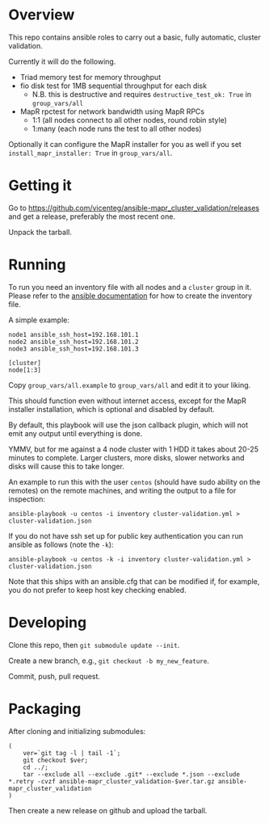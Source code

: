 # Overview

This repo contains ansible roles to carry out a basic, fully automatic, cluster validation.

Currently it will do the following.

* Triad memory test for memory throughput
* fio disk test for 1MB sequential throughput for each disk
	* N.B. this is destructive and requires `destructive_test_ok: True` in `group_vars/all`
* MapR rpctest for network bandwidth using MapR RPCs
	* 1:1 (all nodes connect to all other nodes, round robin style)
	* 1:many (each node runs the test to all other nodes)

Optionally it can configure the MapR installer for you as well if you set
`install_mapr_installer: True` in `group_vars/all`.

# Getting it

Go to https://github.com/vicenteg/ansible-mapr_cluster_validation/releases and get a release, preferably the most recent one.

Unpack the tarball.

# Running

To run you need an inventory file with all nodes and a `cluster` group in it. Please refer to the [ansible documentation](http://docs.ansible.com/ansible/intro_inventory.html#hosts-and-groups) for how to create the inventory file.

A simple example:

```
node1 ansible_ssh_host=192.168.101.1
node2 ansible_ssh_host=192.168.101.2
node3 ansible_ssh_host=192.168.101.3

[cluster]
node[1:3]

```

Copy `group_vars/all.example` to `group_vars/all` and edit it to your liking.

This should function even without internet access, except for the MapR installer installation, which is optional and disabled by default.

By default, this playbook will use the json callback plugin, which will not emit any output until everything is done.

YMMV, but for me against a 4 node cluster with 1 HDD it takes about 20-25 minutes to complete. Larger clusters, more
disks, slower networks and disks will cause this to take longer.

An example to run this with the user `centos` (should have sudo ability on the remotes) on the remote machines, and
writing the output to a file for inspection:

```
ansible-playbook -u centos -i inventory cluster-validation.yml > cluster-validation.json
```

If you do not have ssh set up for public key authentication you can run ansible as follows (note the `-k`):

```
ansible-playbook -u centos -k -i inventory cluster-validation.yml > cluster-validation.json
```

Note that this ships with an ansible.cfg that can be modified if, for example, you do not prefer to keep host key
checking enabled.

# Developing

Clone this repo, then `git submodule update --init`.

Create a new branch, e.g., `git checkout -b my_new_feature`.

Commit, push, pull request.

# Packaging

After cloning and initializing submodules:

```
(
	ver=`git tag -l | tail -1`;
	git checkout $ver;
	cd ../;
	tar --exclude all --exclude .git* --exclude *.json --exclude *.retry -cvzf ansible-mapr_cluster_validation-$ver.tar.gz ansible-mapr_cluster_validation
)
```
Then create a new release on github and upload the tarball.
